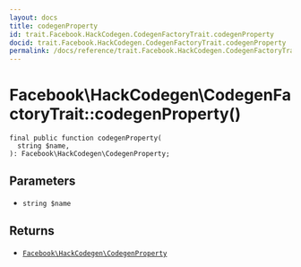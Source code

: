 ```yaml
---
layout: docs
title: codegenProperty
id: trait.Facebook.HackCodegen.CodegenFactoryTrait.codegenProperty
docid: trait.Facebook.HackCodegen.CodegenFactoryTrait.codegenProperty
permalink: /docs/reference/trait.Facebook.HackCodegen.CodegenFactoryTrait.codegenProperty/
---
```

# Facebook\\HackCodegen\\CodegenFactoryTrait::codegenProperty()




``` Hack
final public function codegenProperty(
  string $name,
): Facebook\HackCodegen\CodegenProperty;
```




## Parameters




+ ` string $name `




## Returns




* [` Facebook\HackCodegen\CodegenProperty `](<class.Facebook.HackCodegen.CodegenProperty.md>)